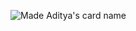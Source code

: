 ![Made Aditya's card name](https://cardivo.vercel.app/api?name=I%20Made%20Aditya&description=Hello,%20i%27m%20Aditya.%20I%27m%20a%2020%20years%20old%20student%20who%20wants%20to%20be%20a%20Professional%20Web%20Developer&image=https://avatars.githubusercontent.com/u/81554805&instagram=mdadityaa02&github=MadeAditya02&backgroundColor=%23ECF0F1)
